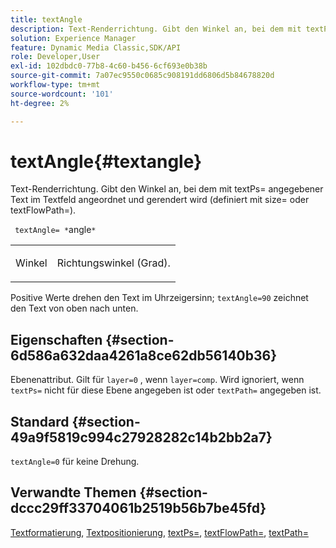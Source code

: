 ```yaml
---
title: textAngle
description: Text-Renderrichtung. Gibt den Winkel an, bei dem mit textPs= angegebener Text im Textfeld angeordnet und gerendert wird (definiert mit size= oder textFlowPath=).
solution: Experience Manager
feature: Dynamic Media Classic,SDK/API
role: Developer,User
exl-id: 102dbdc0-77b8-4c60-b456-6cf693e0b38b
source-git-commit: 7a07ec9550c0685c908191dd6806d5b84678820d
workflow-type: tm+mt
source-wordcount: '101'
ht-degree: 2%

---
```


# textAngle{#textangle}

Text-Renderrichtung. Gibt den Winkel an, bei dem mit textPs= angegebener Text im Textfeld angeordnet und gerendert wird (definiert mit size= oder textFlowPath=).

` textAngle= *`angle`*`

<table id="simpletable_40832AC4B43A458CA69B225768124F58"> 
 <tr class="strow"> 
  <td class="stentry"> <p> <span class="varname"> Winkel </span> </p> </td> 
  <td class="stentry"> <p>Richtungswinkel (Grad). </p> </td> 
 </tr> 
</table>

Positive Werte drehen den Text im Uhrzeigersinn; `textAngle=90` zeichnet den Text von oben nach unten.

## Eigenschaften {#section-6d586a632daa4261a8ce62db56140b36}

Ebenenattribut. Gilt für `layer=0` , wenn `layer=comp`. Wird ignoriert, wenn `textPs=` nicht für diese Ebene angegeben ist oder `textPath=` angegeben ist.

## Standard {#section-49a9f5819c994c27928282c14b2bb2a7}

`textAngle=0` für keine Drehung.

## Verwandte Themen {#section-dccc29ff33704061b2519b56b7be45fd}

[Textformatierung](../../../../../is-api/http-ref/image-serving-api-ref/c-http-protocol-reference/c-text-formatting/c-text-formatting.md#concept-0d3136db7f6f49668274541cd4b6364c), [Textpositionierung](../../../../../is-api/http-ref/image-serving-api-ref/c-http-protocol-reference/c-text-formatting/r-text-positioning.md#reference-f647443d92914f4b89a7cc5a83267d87), [textPs=](../../../../../is-api/http-ref/image-serving-api-ref/c-http-protocol-reference/c-command-reference/r-textps.md#reference-4209a2a6169f44278da2647cfb0cd767), [textFlowPath=](../../../../../is-api/http-ref/image-serving-api-ref/c-http-protocol-reference/c-command-reference/r-textflowpath.md#reference-0b8d9493d71342f0b6a64a6d221584ef), [textPath=](../../../../../is-api/http-ref/image-serving-api-ref/c-http-protocol-reference/c-command-reference/r-textpath.md#reference-b09cc0902dff4725bdb54d5da4076ccd)
